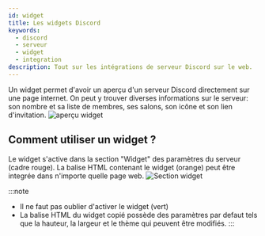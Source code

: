 ```yaml
---
id: widget
title: Les widgets Discord
keywords:
  - discord
  - serveur
  - widget
  - integration
description: Tout sur les intégrations de serveur Discord sur le web.
---
```

Un widget permet d'avoir un aperçu d'un serveur Discord directement sur une page internet. On peut y trouver diverses informations sur le serveur: son nombre et sa liste de membres, ses salons, son icône et son lien d'invitation. 
![aperçu widget](https://i.discord.fr/JtbZ.png)


## Comment utiliser un widget ?

Le widget s'active dans la section "Widget" des paramètres du serveur (cadre rouge). La balise HTML contenant le widget (orange) peut être integrée dans n'importe quelle page web.
![Section widget](https://i.discord.fr/LmPt.png)

:::note
- Il ne faut pas oublier d'activer le widget (vert)
- La balise HTML du widget copié possède des paramètres par defaut tels que la hauteur, la largeur et le thème qui peuvent être modifiés.
:::
